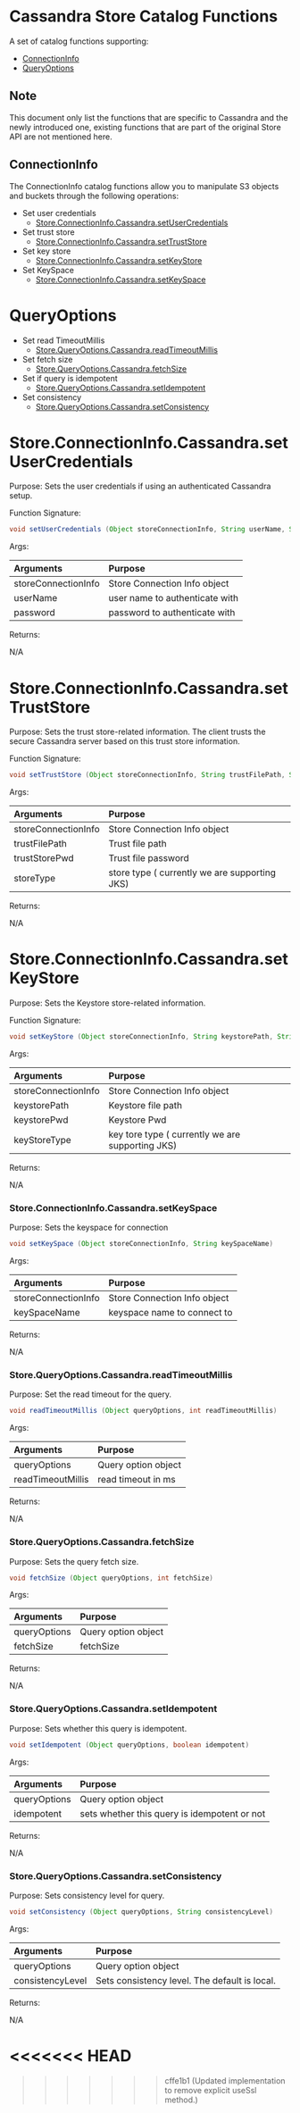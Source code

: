 # Cassandra Store Catalog Functions

A set of catalog functions supporting:

* [ConnectionInfo](#ConnectionInfo)
* [QueryOptions](#QueryOptions)

## Note

This document only list the functions that are specific to Cassandra and the newly introduced one, existing functions that are part of the original Store API are not mentioned here.

## ConnectionInfo

The ConnectionInfo catalog functions allow you to manipulate S3 objects and buckets through the following operations:
* Set user credentials
  * [Store.ConnectionInfo.Cassandra.setUserCredentials](#setUserCredentials)
* Set trust store
  * [Store.ConnectionInfo.Cassandra.setTrustStore](#setTrustStore)
* Set key store
  * [Store.ConnectionInfo.Cassandra.setKeyStore](#setKeyStore)
* Set KeySpace
  * [Store.ConnectionInfo.Cassandra.setKeySpace](#setKeySpace)

# QueryOptions

* Set read TimeoutMillis
  * [Store.QueryOptions.Cassandra.readTimeoutMillis](#readTimeoutMillis)
* Set fetch size
  * [Store.QueryOptions.Cassandra.fetchSize](#fetchSize)
* Set if query is idempotent
  * [Store.QueryOptions.Cassandra.setIdempotent](#setIdempotent)
* Set consistency
  * [Store.QueryOptions.Cassandra.setConsistency](#setConsistency)

# Store.ConnectionInfo.Cassandra.setUserCredentials
Purpose: Sets the user credentials if using an authenticated Cassandra setup.

Function Signature:

```java
void setUserCredentials (Object storeConnectionInfo, String userName, String password)
```
Args:

| Arguments    | Purpose                                                                  |
|:-------------|:-------------------------------------------------------------------------|
| storeConnectionInfo     | Store Connection Info object                                  |
| userName   | user name to authenticate with                                             |
| password   | password to authenticate with                                              |

Returns:

N/A

# Store.ConnectionInfo.Cassandra.setTrustStore

Purpose: Sets the trust store-related information. The client trusts the secure Cassandra server based on this trust store information.

Function Signature:

```java
void setTrustStore (Object storeConnectionInfo, String trustFilePath, String trustStorePwd, String storeType)
```
Args:

| Arguments    | Purpose                                                                  |
|:-------------|:-------------------------------------------------------------------------|
| storeConnectionInfo     | Store Connection Info object  |
| trustFilePath   | Trust file path                                                 |
| trustStorePwd   | Trust file password                                             |
| storeType | store type ( currently we are supporting JKS)                                                         |

Returns:

N/A

# Store.ConnectionInfo.Cassandra.setKeyStore

Purpose: Sets the Keystore store-related information.

Function Signature:

```java
void setKeyStore (Object storeConnectionInfo, String keystorePath, String keystorePwd, String keyStoreType)
```
Args:

| Arguments    | Purpose                                                                  |
|:-------------|:-------------------------------------------------------------------------|
| storeConnectionInfo     | Store Connection Info object  |
| keystorePath   | Keystore file path                                                 |
| keystorePwd   | Keystore Pwd                                           |
| keyStoreType | key tore type ( currently we are supporting JKS)                       |

Returns:

N/A

### Store.ConnectionInfo.Cassandra.setKeySpace

Purpose: Sets the keyspace for connection

```java
void setKeySpace (Object storeConnectionInfo, String keySpaceName)
```
Args:

| Arguments   | Purpose                                                                                             |
|:------------|:----------------------------------------------------------------------------------------------------|
| storeConnectionInfo     | Store Connection Info object  |
| keySpaceName  |keyspace name to connect to                                                                        

Returns:

N/A

### Store.QueryOptions.Cassandra.readTimeoutMillis

Purpose: Set the read timeout for the query.

```java
void readTimeoutMillis (Object queryOptions, int readTimeoutMillis)
```
Args:

| Arguments   | Purpose                                                                                             |
|:------------|:----------------------------------------------------------------------------------------------------|
| queryOptions     | Query option object   |
| readTimeoutMillis  |read timeout in ms|        

Returns:

N/A

### Store.QueryOptions.Cassandra.fetchSize

Purpose: Sets the query fetch size.

```java
void fetchSize (Object queryOptions, int fetchSize)
```
Args:

| Arguments   | Purpose                                                                                             |
|:------------|:----------------------------------------------------------------------------------------------------|
| queryOptions     | Query option object   |
| fetchSize  |fetchSize|  

Returns:

N/A

### Store.QueryOptions.Cassandra.setIdempotent

Purpose: Sets whether this query is idempotent.

```java
void setIdempotent (Object queryOptions, boolean idempotent)
```
Args:

| Arguments   | Purpose                                                                                             |
|:------------|:----------------------------------------------------------------------------------------------------|
| queryOptions     | Query option object   |
| idempotent  | sets whether this query is idempotent or not|  

Returns:

N/A

### Store.QueryOptions.Cassandra.setConsistency

Purpose: Sets consistency level for query.

```java
void setConsistency (Object queryOptions, String consistencyLevel)
```
Args:

| Arguments   | Purpose                                                                                             |
|:------------|:----------------------------------------------------------------------------------------------------|
| queryOptions     | Query option object   |
| consistencyLevel  | Sets consistency level. The default is local.|  

Returns:

N/A

<<<<<<< HEAD
=======

>>>>>>> cffe1b1 (Updated implementation to remove explicit useSsl method.)

